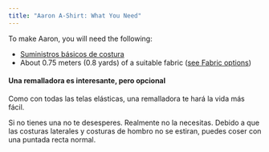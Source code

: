 ```yaml
---
title: "Aaron A-Shirt: What You Need"
---
```


To make Aaron, you will need the following:

- [Suministros básicos de costura](/docs/sewing/basic-sewing-supplies)
- About 0.75 meters (0.8 yards) of a suitable fabric ([see Fabric options](/docs/patterns/aaron/fabric))

<Note>

#### Una remalladora es interesante, pero opcional

Como con todas las telas elásticas, una remalladora te hará la vida más fácil.

Si no tienes una no te desesperes. Realmente no la necesitas.
Debido a que las costuras laterales y costuras de hombro no se estiran, puedes coser con una puntada recta normal.

</Note>
